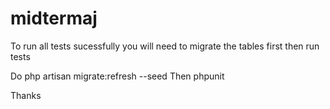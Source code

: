 # midtermaj
To run all tests sucessfully you will need to migrate the tables first then run tests

Do php artisan migrate:refresh --seed
Then phpunit

Thanks 
